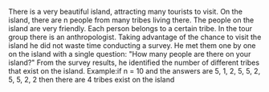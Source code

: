 There is a very beautiful island, attracting many tourists to visit.
On the island, there are n people from many tribes living there.
The people on the island are very friendly. Each person belongs to a certain tribe. In the tour group there is an anthropologist. 
Taking advantage of the chance to visit the island he did not waste time conducting a survey. 
He met them one by one on the island with a single question: "How many people are there on your island?" 
From the survey results, he identified the number of different tribes that exist on the island.
Example:if n = 10 and the answers are 5, 1, 2, 5, 5, 2, 5, 5, 2, 2 then there are 4 tribes exist on the island

